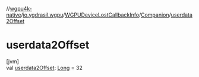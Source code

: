 //[wgpu4k-native](../../../../index.md)/[io.ygdrasil.wgpu](../../index.md)/[WGPUDeviceLostCallbackInfo](../index.md)/[Companion](index.md)/[userdata2Offset](userdata2-offset.md)

# userdata2Offset

[jvm]\
val [userdata2Offset](userdata2-offset.md): [Long](https://kotlinlang.org/api/core/kotlin-stdlib/kotlin/-long/index.html) = 32